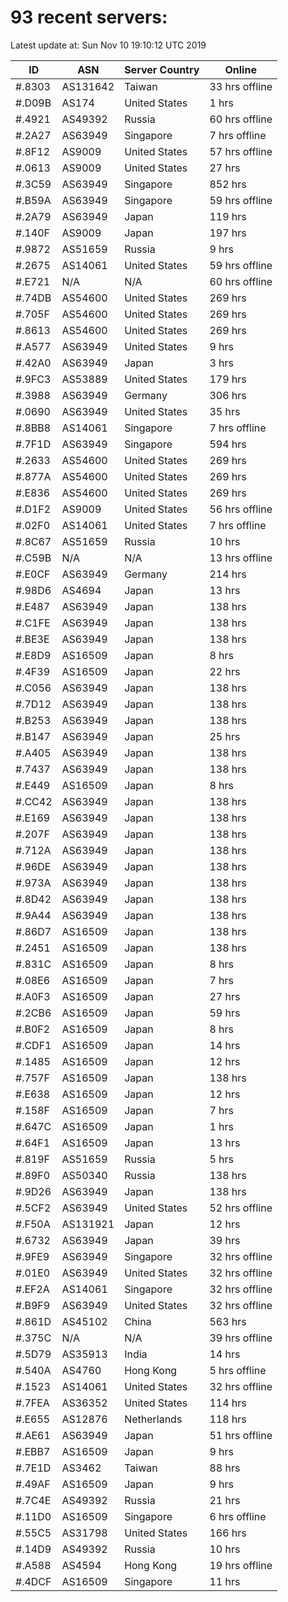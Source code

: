 # 93 recent servers:

Latest update at: Sun Nov 10 19:10:12 UTC 2019

| ID | ASN | Server Country | Online |
| -- | --- | -------------- | ------ |
| #.8303 | AS131642 | Taiwan | 33 hrs offline |
| #.D09B | AS174 | United States | 1 hrs |
| #.4921 | AS49392 | Russia | 60 hrs offline |
| #.2A27 | AS63949 | Singapore | 7 hrs offline |
| #.8F12 | AS9009 | United States | 57 hrs offline |
| #.0613 | AS9009 | United States | 27 hrs |
| #.3C59 | AS63949 | Singapore | 852 hrs |
| #.B59A | AS63949 | Singapore | 59 hrs offline |
| #.2A79 | AS63949 | Japan | 119 hrs |
| #.140F | AS9009 | Japan | 197 hrs |
| #.9872 | AS51659 | Russia | 9 hrs |
| #.2675 | AS14061 | United States | 59 hrs offline |
| #.E721 | N/A | N/A | 60 hrs offline |
| #.74DB | AS54600 | United States | 269 hrs |
| #.705F | AS54600 | United States | 269 hrs |
| #.8613 | AS54600 | United States | 269 hrs |
| #.A577 | AS63949 | United States | 9 hrs |
| #.42A0 | AS63949 | Japan | 3 hrs |
| #.9FC3 | AS53889 | United States | 179 hrs |
| #.3988 | AS63949 | Germany | 306 hrs |
| #.0690 | AS63949 | United States | 35 hrs |
| #.8BB8 | AS14061 | Singapore | 7 hrs offline |
| #.7F1D | AS63949 | Singapore | 594 hrs |
| #.2633 | AS54600 | United States | 269 hrs |
| #.877A | AS54600 | United States | 269 hrs |
| #.E836 | AS54600 | United States | 269 hrs |
| #.D1F2 | AS9009 | United States | 56 hrs offline |
| #.02F0 | AS14061 | United States | 7 hrs offline |
| #.8C67 | AS51659 | Russia | 10 hrs |
| #.C59B | N/A | N/A | 13 hrs offline |
| #.E0CF | AS63949 | Germany | 214 hrs |
| #.98D6 | AS4694 | Japan | 13 hrs |
| #.E487 | AS63949 | Japan | 138 hrs |
| #.C1FE | AS63949 | Japan | 138 hrs |
| #.BE3E | AS63949 | Japan | 138 hrs |
| #.E8D9 | AS16509 | Japan | 8 hrs |
| #.4F39 | AS16509 | Japan | 22 hrs |
| #.C056 | AS63949 | Japan | 138 hrs |
| #.7D12 | AS63949 | Japan | 138 hrs |
| #.B253 | AS63949 | Japan | 138 hrs |
| #.B147 | AS63949 | Japan | 25 hrs |
| #.A405 | AS63949 | Japan | 138 hrs |
| #.7437 | AS63949 | Japan | 138 hrs |
| #.E449 | AS16509 | Japan | 8 hrs |
| #.CC42 | AS63949 | Japan | 138 hrs |
| #.E169 | AS63949 | Japan | 138 hrs |
| #.207F | AS63949 | Japan | 138 hrs |
| #.712A | AS63949 | Japan | 138 hrs |
| #.96DE | AS63949 | Japan | 138 hrs |
| #.973A | AS63949 | Japan | 138 hrs |
| #.8D42 | AS63949 | Japan | 138 hrs |
| #.9A44 | AS63949 | Japan | 138 hrs |
| #.86D7 | AS16509 | Japan | 138 hrs |
| #.2451 | AS16509 | Japan | 138 hrs |
| #.831C | AS16509 | Japan | 8 hrs |
| #.08E6 | AS16509 | Japan | 7 hrs |
| #.A0F3 | AS16509 | Japan | 27 hrs |
| #.2CB6 | AS16509 | Japan | 59 hrs |
| #.B0F2 | AS16509 | Japan | 8 hrs |
| #.CDF1 | AS16509 | Japan | 14 hrs |
| #.1485 | AS16509 | Japan | 12 hrs |
| #.757F | AS16509 | Japan | 138 hrs |
| #.E638 | AS16509 | Japan | 12 hrs |
| #.158F | AS16509 | Japan | 7 hrs |
| #.647C | AS16509 | Japan | 1 hrs |
| #.64F1 | AS16509 | Japan | 13 hrs |
| #.819F | AS51659 | Russia | 5 hrs |
| #.89F0 | AS50340 | Russia | 138 hrs |
| #.9D26 | AS63949 | Japan | 138 hrs |
| #.5CF2 | AS63949 | United States | 52 hrs offline |
| #.F50A | AS131921 | Japan | 12 hrs |
| #.6732 | AS63949 | Japan | 39 hrs |
| #.9FE9 | AS63949 | Singapore | 32 hrs offline |
| #.01E0 | AS63949 | United States | 32 hrs offline |
| #.EF2A | AS14061 | Singapore | 32 hrs offline |
| #.B9F9 | AS63949 | United States | 32 hrs offline |
| #.861D | AS45102 | China | 563 hrs |
| #.375C | N/A | N/A | 39 hrs offline |
| #.5D79 | AS35913 | India | 14 hrs |
| #.540A | AS4760 | Hong Kong | 5 hrs offline |
| #.1523 | AS14061 | United States | 32 hrs offline |
| #.7FEA | AS36352 | United States | 114 hrs |
| #.E655 | AS12876 | Netherlands | 118 hrs |
| #.AE61 | AS63949 | Japan | 51 hrs offline |
| #.EBB7 | AS16509 | Japan | 9 hrs |
| #.7E1D | AS3462 | Taiwan | 88 hrs |
| #.49AF | AS16509 | Japan | 9 hrs |
| #.7C4E | AS49392 | Russia | 21 hrs |
| #.11D0 | AS16509 | Singapore | 6 hrs offline |
| #.55C5 | AS31798 | United States | 166 hrs |
| #.14D9 | AS49392 | Russia | 10 hrs |
| #.A588 | AS4594 | Hong Kong | 19 hrs offline |
| #.4DCF | AS16509 | Singapore | 11 hrs |

